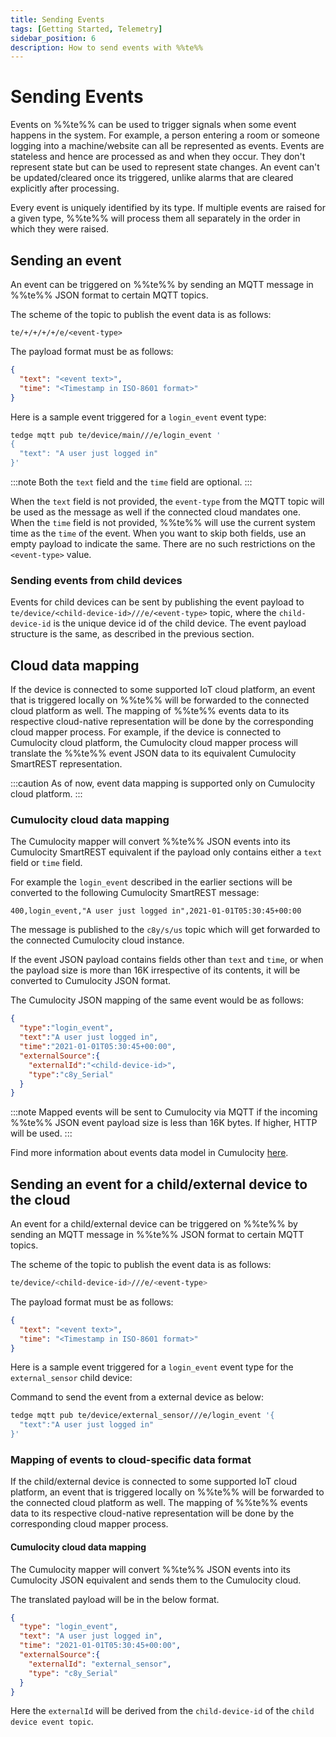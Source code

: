 ```yaml
---
title: Sending Events
tags: [Getting Started, Telemetry]
sidebar_position: 6
description: How to send events with %%te%%
---
```


# Sending Events

Events on %%te%% can be used to trigger signals when some event happens in the system.
For example, a person entering a room or someone logging into a machine/website can all be represented as events.
Events are stateless and hence are processed as and when they occur.
They don't represent state but can be used to represent state changes.
An event can't be updated/cleared once its triggered, unlike alarms that are cleared explicitly after processing.

Every event is uniquely identified by its type.
If multiple events are raised for a given type, %%te%% will process them all separately in the order in which they were raised.

## Sending an event

An event can be triggered on %%te%% by sending an MQTT message in %%te%% JSON format to certain MQTT topics.

The scheme of the topic to publish the event data is as follows:

```text title="Topic"
te/+/+/+/+/e/<event-type>
```

The payload format must be as follows:

```json title="Payload"
{
  "text": "<event text>",
  "time": "<Timestamp in ISO-8601 format>"
}
```

Here is a sample event triggered for a `login_event` event type:

```sh te2mqtt formats=v1
tedge mqtt pub te/device/main///e/login_event '
{
  "text": "A user just logged in"
}'
```

:::note
Both the `text` field and the `time` field are optional.
:::

When the `text` field is not provided, the `event-type` from the MQTT topic will be used as the message as well if the connected cloud mandates one.
When the `time` field is not provided, %%te%% will use the current system time as the `time` of the event.
When you want to skip both fields, use an empty payload to indicate the same.
There are no such restrictions on the `<event-type>` value.

### Sending events from child devices

Events for child devices can be sent by publishing the event payload to `te/device/<child-device-id>///e/<event-type>` topic,
where the `child-device-id` is the unique device id of the child device.
The event payload structure is the same, as described in the previous section.

## Cloud data mapping

If the device is connected to some supported IoT cloud platform, an event that is triggered locally on %%te%% will be forwarded to the connected cloud platform as well.
The mapping of %%te%% events data to its respective cloud-native representation will be done by the corresponding cloud mapper process.
For example, if the device is connected to Cumulocity cloud platform, the Cumulocity cloud mapper process will translate the %%te%% event JSON data to its equivalent Cumulocity SmartREST representation.

:::caution
As of now, event data mapping is supported only on Cumulocity cloud platform.
:::

### Cumulocity cloud data mapping

The Cumulocity mapper will convert %%te%% JSON events into its Cumulocity SmartREST equivalent if the payload only contains either a `text` field or `time` field.

For example the `login_event` described in the earlier sections will be converted to the following Cumulocity SmartREST message:

```csv
400,login_event,"A user just logged in",2021-01-01T05:30:45+00:00
```

The message is published to the `c8y/s/us` topic which will get forwarded to the connected Cumulocity cloud instance.

If the event JSON payload contains fields other than `text` and `time`, or when the payload size is more than 16K irrespective of its contents, it will be converted to Cumulocity JSON format.

The Cumulocity JSON mapping of the same event would be as follows:

```json
{
  "type":"login_event",
  "text":"A user just logged in",
  "time":"2021-01-01T05:30:45+00:00",
  "externalSource":{
    "externalId":"<child-device-id>",
    "type":"c8y_Serial"
  }
}
```

:::note
Mapped events will be sent to Cumulocity via MQTT if the incoming %%te%% JSON event payload size is less than 16K bytes. If higher, HTTP will be used.
:::

Find more information about events data model in Cumulocity [here](https://cumulocity.com/guides/concepts/domain-model/#events).

## Sending an event for a child/external device to the cloud

An event for a child/external device can be triggered on %%te%% by sending an MQTT message in %%te%% JSON format to certain MQTT topics.

The scheme of the topic to publish the event data is as follows:

```sh title="Topic"
te/device/<child-device-id>///e/<event-type>
```

The payload format must be as follows:

```json title="Payload"
{
  "text": "<event text>",
  "time": "<Timestamp in ISO-8601 format>"
}
```

Here is a sample event triggered for a `login_event` event type for the `external_sensor` child device:

Command to send the event from a external device as below:

```sh te2mqtt formats=v1
tedge mqtt pub te/device/external_sensor///e/login_event '{
  "text":"A user just logged in"
}'
```

### Mapping of events to cloud-specific data format

If the child/external device is connected to some supported IoT cloud platform, an event that is triggered locally on %%te%% will be forwarded to the connected cloud platform as well.
The mapping of %%te%% events data to its respective cloud-native representation will be done by the corresponding cloud mapper process.

#### Cumulocity cloud data mapping

The Cumulocity mapper will convert %%te%% JSON events into its Cumulocity JSON equivalent and sends them to the Cumulocity cloud.

The translated payload will be in the below format.

```json
{
  "type": "login_event",
  "text": "A user just logged in",
  "time": "2021-01-01T05:30:45+00:00",
  "externalSource":{
    "externalId": "external_sensor",
    "type": "c8y_Serial"
  }
}
```
Here the `externalId` will be derived from the `child-device-id` of the `child device event topic`.
